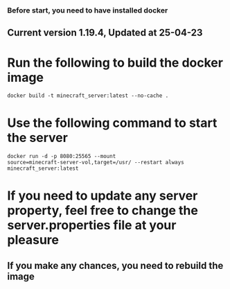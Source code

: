 ### Before start, you need to have installed docker
## Current version 1.19.4, Updated at 25-04-23
# Run the following to build the docker image
<code>docker build -t minecraft_server:latest --no-cache .</code>

# Use the following command to start the server
<code>docker run -d -p 8080:25565 --mount source=minecraft-server-vol,target=/usr/ --restart always minecraft_server:latest</code>

# If you need to update any server property, feel free to change the server.properties file at your pleasure
## If you make any chances, you need to rebuild the image